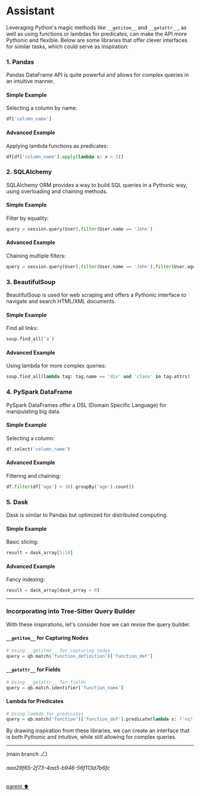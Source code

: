 # Assistant

Leveraging Python's magic methods like `__getitem__` and `__getattr__`, as well as using functions or lambdas for predicates, can make the API more Pythonic and flexible. Below are some libraries that offer clever interfaces for similar tasks, which could serve as inspiration:

### 1. Pandas

Pandas DataFrame API is quite powerful and allows for complex queries in an intuitive manner.

#### Simple Example
Selecting a column by name:
```python
df['column_name']
```

#### Advanced Example
Applying lambda functions as predicates:
```python
df[df['column_name'].apply(lambda x: x > 5)]
```

### 2. SQLAlchemy

SQLAlchemy ORM provides a way to build SQL queries in a Pythonic way, using overloading and chaining methods.

#### Simple Example
Filter by equality:
```python
query = session.query(User).filter(User.name == 'John')
```

#### Advanced Example
Chaining multiple filters:
```python
query = session.query(User).filter(User.name == 'John').filter(User.age > 30)
```

### 3. BeautifulSoup

BeautifulSoup is used for web scraping and offers a Pythonic interface to navigate and search HTML/XML documents.

#### Simple Example
Find all links:
```python
soup.find_all('a')
```

#### Advanced Example
Using lambda for more complex queries:
```python
soup.find_all(lambda tag: tag.name == 'div' and 'class' in tag.attrs)
```

### 4. PySpark DataFrame

PySpark DataFrames offer a DSL (Domain Specific Language) for manipulating big data.

#### Simple Example
Selecting a column:
```python
df.select('column_name')
```

#### Advanced Example
Filtering and chaining:
```python
df.filter(df['age'] > 30).groupBy('age').count()
```

### 5. Dask

Dask is similar to Pandas but optimized for distributed computing.

#### Simple Example
Basic slicing:
```python
result = dask_array[5:10]
```

#### Advanced Example
Fancy indexing:
```python
result = dask_array[dask_array > 0]
```

---

### Incorporating into Tree-Sitter Query Builder

With these inspirations, let's consider how we can revise the query builder.

#### `__getitem__` for Capturing Nodes

```python
# Using __getitem__ for capturing nodes
query = qb.match('function_definition')['function_def']
```

#### `__getattr__` for Fields

```python
# Using __getattr__ for fields
query = qb.match.identifier['function_name']
```

#### Lambda for Predicates

```python
# Using lambda for predicates
query = qb.match('function')['function_def'].predicate(lambda x: f'eq? {x} main')
```

By drawing inspiration from these libraries, we can create an interface that is both Pythonic and intuitive, while still allowing for complex queries.

---

(main branch ⎇)
###### aaa29f65-2f73-4aa5-b946-56f113d7b6fc
[parent ⬆️](#acf2e97a-76ad-4094-9e62-d942f0e2cf8f)
